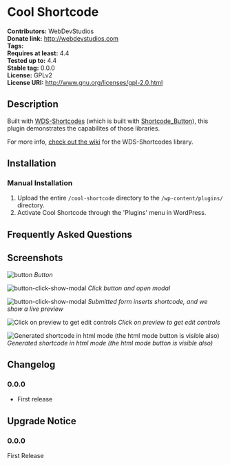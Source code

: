 # Cool Shortcode #
**Contributors:**      WebDevStudios  
**Donate link:**       http://webdevstudios.com  
**Tags:**  
**Requires at least:** 4.4  
**Tested up to:**      4.4  
**Stable tag:**        0.0.0  
**License:**           GPLv2  
**License URI:**       http://www.gnu.org/licenses/gpl-2.0.html  

## Description ##

Built with [WDS-Shortcodes](https://github.com/WebDevStudios/WDS-Shortcodes) (which is built with [Shortcode_Button](https://github.com/jtsternberg/Shortcode_Button)), this plugin demonstrates the capabilites of those libraries.

For more info, [check out the wiki](https://github.com/WebDevStudios/WDS-Shortcodes/wiki) for the WDS-Shortcodes library.

## Installation ##

### Manual Installation ###

1. Upload the entire `/cool-shortcode` directory to the `/wp-content/plugins/` directory.
2. Activate Cool Shortcode through the 'Plugins' menu in WordPress.

## Frequently Asked Questions ##


## Screenshots ##

![button](.png)
*Button*

![button-click-show-modal](.png)
*Click button and open modal*

![button-click-show-modal](.png)
*Submitted form inserts shortcode, and we show a live preview*

![Click on preview to get edit controls](.png)
*Click on preview to get edit controls*

![Generated shortcode in html mode (the html mode button is visible also)](.png)
*Generated shortcode in html mode (the html mode button is visible also)*

## Changelog ##

### 0.0.0 ###
* First release

## Upgrade Notice ##

### 0.0.0 ###
First Release

